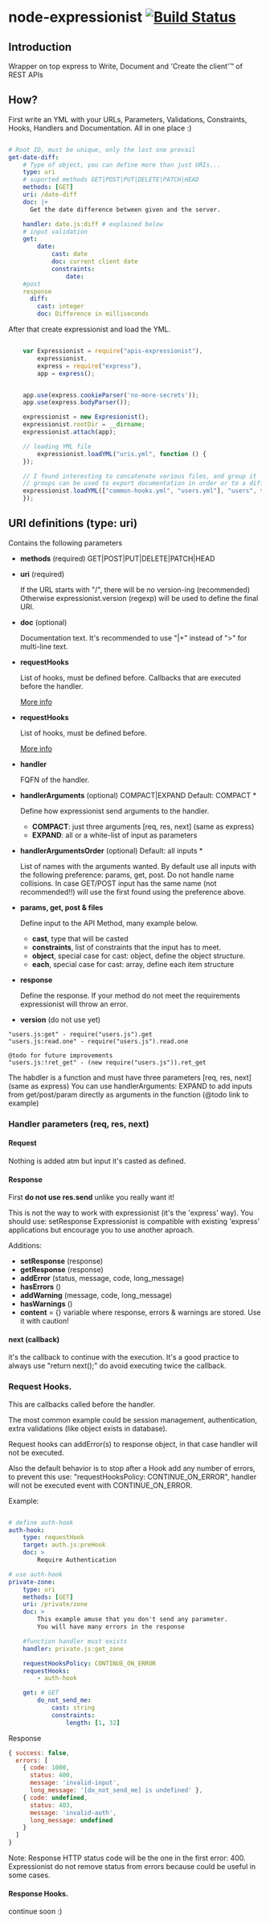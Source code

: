 # node-expressionist [![Build Status](https://secure.travis-ci.org/llafuente/node-expressionist.png?branch=master)](http://travis-ci.org/llafuente/node-expressionist)



## Introduction

Wrapper on top express to Write, Document and 'Create the client'™ of REST APIs


## How?

First write an YML with your URLs, Parameters, Validations, Constraints, Hooks, Handlers and Documentation. All in one place :)

```yml

# Root ID, must be unique, only the last one prevail
get-date-diff:
    # Type of object, you can define more than just URIs...
    type: uri
    # suported methods GET|POST|PUT|DELETE|PATCH|HEAD
    methods: [GET]
    uri: /date-diff
    doc: |+
      Get the date difference between given and the server.

    handler: date.js:diff # explained below
    # input validation
    get:
        date:
            cast: date
            doc: current client date
            constraints:
                date:
    #post
    response
      diff:
        cast: integer
        doc: Difference in milliseconds

```

After that create expressionist and load the YML.

```js

    var Expressionist = require("apis-expressionist"),
        expressionist,
        express = require("express"),
        app = express();


    app.use(express.cookieParser('no-more-secrets'));
    app.use(express.bodyParser());

    expressionist = new Expresionist();
    expressionist.rootDir = __dirname;
    expressionist.attach(app);

    // loading YML file
        expressionist.loadYML("uris.yml", function () {
    });

    // I found interesting to concatenate various files, and group it
    // groups can be used to export documentation in order or to a different files
    expressionist.loadYML(["common-hooks.yml", "users.yml"], "users", function () {
    });

```

## URI definitions (type: uri)
Contains the following parameters

* **methods** (required) GET|POST|PUT|DELETE|PATCH|HEAD
* **uri** (required)

  If the URL starts with "/", there will be no version-ing (recommended)
  Otherwise expressionist.version (regexp) will be used to define the final URI.
* **doc** (optional)

  Documentation text. It's recommended to use "|+" instead of ">" for multi-line text.

* **requestHooks**

  List of hooks, must be defined before. Callbacks that are executed before the handler.

  [More info](#requestHooks)


* **requestHooks**

  List of hooks, must be defined before.
  
  [More info](#responseHooks)

* **handler**

  FQFN of the handler.
* **handlerArguments** (optional) COMPACT|EXPAND Default: COMPACT *

  Define how expressionist send arguments to the handler.
  * **COMPACT**: just three arguments [req, res, next] (same as express)
  * **EXPAND**: all or a white-list of input as parameters
* **handlerArgumentsOrder** (optional) Default: all inputs *

  List of names with the arguments wanted. By default use all inputs with the following preference: params, get, post.
Do not handle name collisions. In case GET/POST input has the same name (not recommended!!) will use the first found using the preference above.
* **params, get, post & files**

  Define input to the API Method, many example below.
  * **cast**, type that will be casted
  * **constraints**, list of constraints that the input has to meet.
  * **object**, special case for cast: object, define the object structure.
  * **each**, special case for cast: array, define each item structure

* **response**

  Define the response. If your method do not meet the requirements expressionist will throw an error.

* **version** (do not use yet)



```
"users.js:get" - require("users.js").get
"users.js:read.one" - require("users.js").read.one

@todo for future improvements
"users.js:!ret_get" - (new require("users.js")).ret_get
```

The habdler is a function and must have three parameters [req, res, next] (same as express)
You can use handlerArguments: EXPAND to add inputs from get/post/param directly as arguments in the function (@todo link to example)


### Handler parameters (req, res, next)

#### Request
Nothing is added atm but input it's casted as defined.

#### Response
First **do not use res.send** unlike you really want it!

This is not the way to work with expressionist (it's the 'express' way). You should use: setResponse
Expressionist is compatible with existing 'express' applications but encourage you to use another aproach.

Additions:

* **setResponse** (response)
* **getResponse** (response)
* **addError** (status, message, code, long_message)
* **hasErrors** ()
* **addWarning** (message, code, long_message)
* **hasWarnings** ()
* **content** = {} 
  variable where response, errors & warnings are stored. Use it with caution!


#### next (callback)
it's the callback to continue with the execution. It's a good practice to always use "return next();" do avoid executing twice the callback.


### <a name="requestHooks"></a> Request Hooks.
This are callbacks called before the handler.

The most common example could be session management, authentication, extra validations (like object exists in database).

Request hooks can addError(s) to response object, in that case handler will not be executed.

Also the default behavior is to stop after a Hook add any number of errors, to prevent this use: "requestHooksPolicy: CONTINUE_ON_ERROR", handler will not be executed event with CONTINUE_ON_ERROR.


Example:

```yml

# define auth-hook
auth-hook:
    type: requestHook
    target: auth.js:preHook
    doc: >
        Require Authentication

# use auth-hook
private-zone:
    type: uri
    methods: [GET]
    uri: /private/zone
    doc: >
        This example amuse that you don't send any parameter.
        You will have many errors in the response

    #function handler must exists
    handler: private.js:get_zone

    requestHooksPolicy: CONTINUE_ON_ERROR
    requestHooks:
        - auth-hook

    get: # GET
        do_not_send_me:
            cast: string
            constraints:
                length: [1, 32]

```

Response

```js
{ success: false,
  errors: [
    { code: 1000,
      status: 400,
      message: 'invalid-input',
      long_message: '[do_not_send_me] is undefined' },
    { code: undefined,
      status: 403,
      message: 'invalid-auth',
      long_message: undefined
    }
  ]
}
```

Note: Response HTTP status code will be the one in the first error: 400. Expressionist do not remove status from errors because could be useful in some cases.

#### <a name="responseHooks"></a>Response Hooks.

continue soon :)